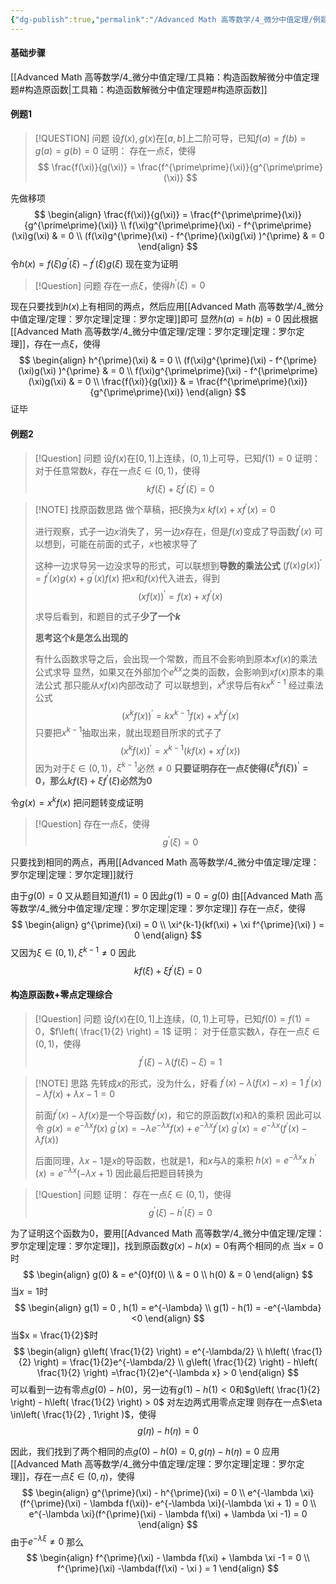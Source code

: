 ```yaml
---
{"dg-publish":true,"permalink":"/Advanced Math 高等数学/4_微分中值定理/例题：构造原函数解微分中值定理/","tags":["例题","微积分"]}
---
```


#### 基础步骤

[[Advanced Math 高等数学/4_微分中值定理/工具箱：构造函数解微分中值定理题#构造原函数\|工具箱：构造函数解微分中值定理题#构造原函数]]

#### 例题1

> [!QUESTION] 问题
> 设$f(x),g(x)$在$[a,b]$上二阶可导，已知$f(a) = f(b) = g(a) = g(b) = 0$
> 证明：
> 存在一点$\xi$，使得
> $$
> \frac{f(\xi)}{g(\xi)} = \frac{f^{\prime\prime}(\xi)}{g^{\prime\prime}(\xi)}
> $$


先做移项
$$
\begin{align}
 \frac{f(\xi)}{g(\xi)}  = \frac{f^{\prime\prime}(\xi)}{g^{\prime\prime}(\xi)} \\
f(\xi)g^{\prime\prime}(\xi) - f^{\prime\prime}(\xi)g(\xi)  &  = 0 \\
(f(\xi)g^{\prime}(\xi) - f^{\prime}(\xi)g(\xi) )^{\prime}  & = 0  
\end{align}
$$
令$h(x) = f(\xi)g^{\prime}(\xi) - f^{\prime}(\xi)g(\xi)$
现在变为证明
> [!Question] 问题
> 存在一点$\xi$，使得$h^{\prime}(\xi) = 0$

现在只要找到$h(x)$上有相同的两点，然后应用[[Advanced Math 高等数学/4_微分中值定理/定理：罗尔定理\|定理：罗尔定理]]即可
显然$h(a) = h(b) = 0$
因此根据[[Advanced Math 高等数学/4_微分中值定理/定理：罗尔定理\|定理：罗尔定理]]，存在一点$\xi$，使得
$$
\begin{align}
h^{\prime}(\xi)  & = 0  \\
(f(\xi)g^{\prime}(\xi) - f^{\prime}(\xi)g(\xi) )^{\prime}   & = 0 \\
f(\xi)g^{\prime\prime}(\xi) - f^{\prime\prime}(\xi)g(\xi)    &  = 0 \\
 \frac{f(\xi)}{g(\xi)}   & = \frac{f^{\prime\prime}(\xi)}{g^{\prime\prime}(\xi)} 
\end{align}
$$
证毕

#### 例题2

> [!Question] 问题
> 设$f(x)$在$[0,1]$上连续，$(0,1)$上可导，已知$f(1) =  0$
> 证明：
> 对于任意常数$k$，存在一点$\xi \in (0,1)$，使得
> $$
> kf(\xi) + \xi f^{\prime}(\xi) = 0
> $$

> [!NOTE] 找原函数思路
> 做个草稿，把$\xi$换为$x$
> $kf(x) + x f^{\prime}(x) = 0$
> 
> 进行观察，式子一边$x$消失了，另一边$x$存在，但是$f(x)$变成了导函数$f^{\prime}(x)$
> 可以想到，可能在前面的式子，$x$也被求导了
> 
> 这种一边求导另一边没求导的形式，可以联想到**导数的乘法公式**
> $(f(x)g(x))^{\prime} = f^{\prime}(x)g(x) + g^{\prime}(x)f(x)$
> 把$x$和$f(x)$代入进去，得到
> $$
> (xf(x))^{\prime} = f(x) + xf^{\prime}(x)  
> $$
> 
> 求导后看到，和题目的式子**少了一个$k$**
> 
> **思考这个$k$是怎么出现的**
> 
> 有什么函数求导之后，会出现一个常数，而且不会影响到原本$xf(x)$的乘法公式求导
> 显然，如果又在外部加个$e^{kx}$之类的函数，会影响到$xf(x)$原本的乘法公式
> 那只能从$xf(x)$内部改动了
> 可以联想到，$x^{k}$求导后有$kx^{k-1}$
> 经过乘法公式
> $$
> (x^{k}f(x))^{\prime}  = kx^{k-1}f(x) + x^{k}f^{\prime}(x) 
> $$
> 只要把$x^{k-1}$抽取出来，就出现题目所求的式子了
> $$
> (x^{k}f(x) )^{\prime} = x^{k-1}(kf(x) + xf^{\prime}(x) )
> $$
> 因为对于$\xi \in (0,1)$，$\xi^{k-1}$必然$\ne 0$
> **只要证明存在一点$\xi$使得$(\xi^{k}f(\xi))^{\prime} = 0$，那么$kf(\xi) + \xi f^{\prime}(\xi)$必然为0**

令$g(x) = x^{k}f(x)$
把问题转变成证明

> [!Question] 
> 存在一点$\xi$，使得
> $$
> g^{\prime}(\xi) = 0 
> $$

只要找到相同的两点，再用[[Advanced Math 高等数学/4_微分中值定理/定理：罗尔定理\|定理：罗尔定理]]就行

由于$g(0) = 0$
又从题目知道$f(1) = 0$
因此$g(1) = 0 = g(0)$
由[[Advanced Math 高等数学/4_微分中值定理/定理：罗尔定理\|定理：罗尔定理]]
存在一点$\xi$，使得
$$
\begin{align}
g^{\prime}(\xi) = 0  \\
\xi^{k-1}(kf(\xi) + \xi f^{\prime}(\xi) ) = 0
\end{align}
$$
又因为$\xi \in (0,1) , \xi^{k-1}\ne 0$
因此
$$
kf(\xi) + \xi f^{\prime}(\xi) = 0
$$


#### 构造原函数+零点定理综合

> [!Question] 问题
> 设$f(x)$在$[0,1]$上连续，$(0,1)$上可导，已知$f(0) = f(1) =  0$，$f\left( \frac{1}{2} \right) = 1$
> 证明：
> 对于任意实数$\lambda$，存在一点$\xi \in (0,1)$，使得
> $$
> f^{\prime}(\xi) - \lambda(f(\xi)-\xi)= 1 
> $$


> [!NOTE] 思路
> 先转成$x$的形式，没为什么，好看
> $f^{\prime}(x) - \lambda(f(x)-x)= 1$
> $f^{\prime}(x) - \lambda f(x)+ \lambda x - 1= 0$
> 
> 前面$f^{\prime}(x) - \lambda f(x)$是一个导函数$f^{\prime}(x)$，和它的原函数$f(x)$和$\lambda$的乘积
> 因此可以令
> $g(x) = e^{-\lambda x}f(x)$
> $g^{\prime}(x) = -\lambda e^{-\lambda x}f(x) + e^{-\lambda x}f^{\prime}(x)$
> $g^{\prime}(x) = e^{-\lambda x}(f^{\prime}(x) - \lambda f(x))$
> 
> 后面同理，$\lambda x - 1$是$x$的导函数，也就是$1$，和$x$与$\lambda$的乘积
> $h(x) = e^{-\lambda x}x$
> $h^{\prime}(x) =e^{-\lambda x}(-\lambda x + 1)$
> 因此最后把题目转换为


> [!Question] 问题
> 证明：
> 存在一点$\xi \in (0,1)$，使得
> $$
> g^{\prime}(\xi) - h^{\prime}(\xi) = 0  
> $$
 
 为了证明这个函数为$0$，要用[[Advanced Math 高等数学/4_微分中值定理/定理：罗尔定理\|定理：罗尔定理]]，找到原函数$g(x)-h(x) = 0$有两个相同的点
 当$x= 0$时
 $$
 \begin{align}
g(0)  & =  e^{0}f(0) \\
 & = 0 \\
h(0) & = 0
\end{align}
$$
 当$x= 1$时
 $$
 \begin{align}
g(1) = 0 , h(1) = e^{-\lambda} \\
g(1) - h(1) = -e^{-\lambda} <0
\end{align}
$$
当$x = \frac{1}{2}$时
$$
\begin{align}
g\left( \frac{1}{2} \right) = e^{-\lambda/2} \\
h\left( \frac{1}{2}  \right) = \frac{1}{2}e^{-\lambda/2} \\
g\left( \frac{1}{2} \right) - h\left( \frac{1}{2} \right)  =\frac{1}{2}e^{-\lambda x} > 0
\end{align}
$$
可以看到一边有零点$g(0) - h(0)$，另一边有$g(1) - h(1) < 0$和$g\left( \frac{1}{2} \right) - h\left( \frac{1}{2} \right) > 0$
对左边两式用零点定理
则存在一点$\eta \in\left( \frac{1}{2} , 1\right )$，使得
$$
g(\eta)- h(\eta) = 0
$$

因此，我们找到了两个相同的点$g(0) - h(0) = 0 , g(\eta)- h(\eta) = 0$
应用[[Advanced Math 高等数学/4_微分中值定理/定理：罗尔定理\|定理：罗尔定理]]，存在一点$\xi \in(0 ,\eta)$，使得
$$
\begin{align}
g^{\prime}(\xi) - h^{\prime}(\xi) = 0   \\
e^{-\lambda \xi}(f^{\prime}(\xi) - \lambda f(\xi))- e^{-\lambda \xi}(-\lambda \xi + 1) = 0 \\
e^{-\lambda \xi}(f^{\prime}(\xi) - \lambda f(\xi) + \lambda \xi -1) = 0
\end{align}
$$
由于$e^{-\lambda \xi} \ne 0$
那么
$$
\begin{align}
f^{\prime}(\xi) - \lambda f(\xi) + \lambda \xi -1 = 0 \\
f^{\prime}(\xi)  -\lambda(f(\xi) - \xi  ) = 1
\end{align}
$$
